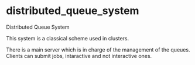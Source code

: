 # distributed_queue_system

Distributed Queue System

This system is a classical scheme used in clusters. 

There is a main server which is in charge of the management of the queues. Clients can submit jobs, intaractive and not interactive ones.

